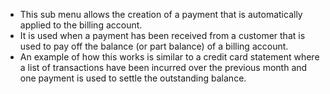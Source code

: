 - This sub menu allows the creation of a payment that is automatically applied to the billing account.
- It is used when a payment has been received from a customer that is used to pay off the balance (or part balance) of a billing account.
- An example of how this works is similar to a credit card statement where a list of transactions have been incurred over the previous month and one payment is used to settle the outstanding balance.